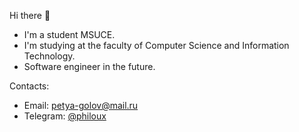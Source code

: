 Hi there 👋
+ I'm a student MSUCE.
+ I'm studying at the faculty of Computer Science and Information Technology.
+ Software engineer in the future.

Contacts:
  - Email: petya-golov@mail.ru
  - Telegram: [@philoux](https://t.me/philoux)  
<!-- [![Top Langs](https://github-readme-stats.vercel.app/api/top-langs/?username=golovpeter&layout=donut)](https://github.com/anuraghazra/github-readme-stats) -->

<!--
**golovpeter/golovpeter** is a ✨ _special_ ✨ repository because its `README.md` (this file) appears on your GitHub profile.

Here are some ideas to get you started:

- 🔭 I’m currently working on ...
- 🌱 I’m currently learning ...
- 👯 I’m looking to collaborate on ...
- 🤔 I’m looking for help with ...
- 💬 Ask me about ...
- 📫 How to reach me: ...
- 😄 Pronouns: ...
- ⚡ Fun fact: ...
-->

<!-- ![Anurag's GitHub stats](https://github-readme-stats.vercel.app/api?username=golovpeter&theme=default&hide=contribs,prs) [![Top Langs](https://github-readme-stats.vercel.app/api/top-langs/?username=golovpeter&theme=default&layout=compact)](https://github.com/anuraghazra/github-readme-stats)  -->

